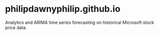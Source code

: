 # philipdawnyphilip.github.io

Analytics and ARIMA time series forecasting on historical Microsoft stock price data.